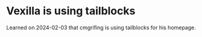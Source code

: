 # Vexilla is using tailblocks

Learned on 2024-02-03 that cmgrifing is using tailblocks for his homepage.
